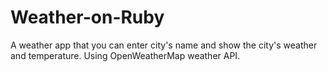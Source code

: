 # Weather-on-Ruby
A weather app that you can enter city's name and show the city's weather and temperature. Using OpenWeatherMap weather API.
